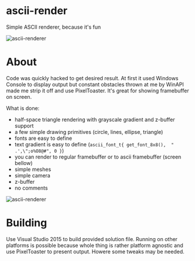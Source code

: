# ascii-render
Simple ASCII renderer, because it's fun

![ascii-renderer](https://github.com/thedmd/ascii-render/blob/master/screenshots/ascii-renderer.jpg)

# About
Code was quickly hacked to get desired result. At first it used Windows Console to display output but constant obstacles thrown at me by WinAPI made me strip it off and use PixelToaster. It's great for showing framebuffer on screen.

What is done:
* half-space triangle rendering with grayscale gradient and z-buffer support
* a few simple drawing primitives (circle, lines, ellipse, triangle)
* fonts are easy to define
* text gradient is easy to define (`ascii_font_t{ get_font_8x8(),  " .',\";o%O8@#", 0 }`)
* you can render to regular framebuffer or to ascii framebuffer (screen bellow)
* simple meshes
* simple camera
* z-buffer
* no comments

![ascii-renderer](https://github.com/thedmd/ascii-render/blob/master/screenshots/grayscale-renderer.jpg)

# Building
Use Visual Studio 2015 to build provided solution file. Running on other platforms is possible because whole thing is rather platform agnostic and use PixelToaster to present output. Howere some tweaks may be needed.
